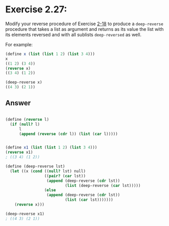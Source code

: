 # Exercise 2.27:

Modify your reverse procedure of Exercise [2-18](ex2-18.md) to produce a `deep-reverse` procedure that takes a list as argument and returns as its value the list with its elements reversed and with all sublists `deep-reversed` as well.

For example:

```scheme
(define x (list (list 1 2) (list 3 4)))
x
((1 2) (3 4))
(reverse x)
((3 4) (1 2))

(deep-reverse x)
((4 3) (2 1))

```

## Answer

```scheme

(define (reverse l)
  (if (null? l)
      l
      (append (reverse (cdr l)) (list (car l)))))


(define x1 (list (list 1 2) (list 3 4)))
(reverse x1)
; ((3 4) (1 2))

(define (deep-reverse lst)
  (let ((x (cond ((null? lst) null)
                 ((pair? (car lst))
                  (append (deep-reverse (cdr lst))
                          (list (deep-reverse (car lst)))))
                 (else
                  (append (deep-reverse (cdr lst))
                          (list (car lst)))))))
    (reverse x)))

(deep-reverse x1)
; ((4 3) (2 1))

```
